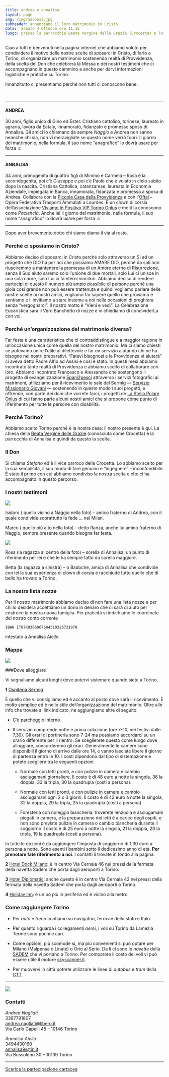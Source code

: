 ```yaml
---
title: andrea e annalisa
layout: page
img: /img/aasposi.jpg
subheader: annunciano il loro matrimonio in Cristo 
data:  Sabato 4 Ottobre ore 11,15
luogo: presso la parrocchia Beata Vergine delle Grazie (Crocetta) a Torino
---
```


Ciao a tutti e benvenuti nella pagina internet che abbiamo voluto per condividere  il motivo delle nostre scelte di sposarci in Cristo, di farlo a Torino, di organizzare un matrimonio sostenendo realtà di Provvidenza, della scelta del Don che celebrerà la Messa e dei nostri testimoni che ci accompagnano in questo cammino  e anche per darvi informazioni logistiche e pratiche su Torino.

Innanzitutto ci presentiamo perché non tutti ci conoscono bene.

&nbsp;

---

<div>
<div class="img-sposo"></div>
</div>

#### ANDREA
30 anni, figlio unico di Gino ed Ester. Cristiano cattolico, torinese,  laureato in agraria, lavora da Eataly, innamorato, fidanzato e promesso sposo di Annalisa.
Gli amici lo chiamano da sempre *Naggio* e Andrea non sanno neanche chi sia, non vi meravigliate se questo nome verrà fuori.  Il giorno del matrimonio, nella formula, il suo nome “anagrafico” lo dovrà usare per forza ☺

---

<div>
<div class="img-sposa"></div>
</div>

#### ANNALISA
34 anni, primogenita di quattro figli di Mimmo e Carmela – Rosa è la secondogenita, poi c’è Giuseppe e poi c’è Paolo che è volato in cielo subito dopo la nascita. Cristiana Cattolica, catanzarese, laureata in Economia Aziendale, impiegata in Banca, innamorata, fidanzata e promessa a sposa di Andrea.
Collabora con la [Piccola Casa della Provvidenza](http://www.cottolengo.org/) e con l'[Oftal](http://www.torino.oftal.org) – Opera Federativa Trasporti Ammalati a Lourdes.  È un clown di corsia dell’associazione [Viviamo In Positivo VIP Torino Onlus](http://www.viptorino.org/) e molti la conoscono come *Paciencia*.  Anche lei il giorno del matrimonio, nella formula, il suo nome “anagrafico” lo dovrà usare per forza ☺

---

Dopo aver brevemente detto chi siamo diamo il via al resto.

### Perché ci sposiamo in Cristo?  
Abbiamo deciso di sposarci in Cristo perché solo attraverso un SI ad un progetto che DIO ha per noi che possiamo AMARE DIO, perché da soli non riusciremmo a mantenere la promessa di un Amore eterno di Risurrezione, senza il Suo aiuto saremo solo l'unione di due mortali, solo Lui ci unisce in una sola carne, solo Lui ci fa eterni vincitori.  Abbiamo deciso di rendere partecipi di questo il numero più ampio possibile di persone perché una gioia così grande non può essere trattenuta e quindi vogliamo parlare delle nostre scelte ai nostri amici, vogliamo far sapere quello che proviamo e sentiamo e li invitiamo a stare insieme a noi nelle occasioni  di preghiera senza “vergognarci”. Il nostro motto è “Vieni e vedi”.  La Celebrazione Eucaristica sarà  il Vero Banchetto di nozze e vi chiediamo di condividerLa con voi.

### Perché un’organizzazione del matrimonio diversa?
Far festa è una caratteristica che ci contraddistingue e a maggior ragione in un’occasione unica come quella del nostro matrimonio. Ma ci siamo chiesti se potevamo unire l’utile al dilettevole e far un servizio aiutando chi ne ha bisogno nei nostri preparativi. “Fatevi bisognosi e la Provvidenza vi aiuterà” ci aveva detto Padre Alfio ad Assisi e così è stato. In questi mesi abbiamo incontrato tante realtà di Provvidenza e abbiamo scelto di collaborare con loro. Abbiamo incontrato Francesco e Alessandra che sostengono il progetto di evangelizzazione [5pani2pesci](http://5p2p.it ) attraverso i servizi fotografici ai matrimoni, utilizziamo per il ricevimento le sale del Sermig &mdash; [Servizio Missionario Giovani]( http://www.sermig.org ) &mdash; sostenendo in questo modo i suoi progetti, e offrendo, con parte dei doni che vorrete farci, i progetti de [La Stella Polare Onlus](http://cooperativastellapolare.jimdo.com ) di cui fanno parte alcuni nostri amici che si propone come punto di riferimento per tutte le persone con disabilità.

### Perché Torino?  
Abbiamo scelto Torino perché è la nostra casa: il nostro presente è qui. La chiesa della [Beata Vergine delle Grazie](http://www.parrocchiacrocetta.org) (conosciuta come Crocetta) è la parrocchia di Annalisa e quindi da questo la scelta.


<div>
	<div class="img-don"></div>
</div>

### Il Don 
Si chiama _Stefano_ ed è il vice parroco della Crocetta. Lo abbiamo scelto per la sua semplicità, il suo modo di fare genuino e “ingegnere” – inconfondibile. È stato il primo con cui abbiamo condiviso la nostra scelta e che ci ha accompagnato in questo percorso. 

### I nostri testimoni 

<div>
	<div class="col1">
		<img class="img-float" src="/img/testimoni-lui-r.png">
		<p><span class="ita">Isidoro</span> ( quello vicino a Naggio nella foto) – amico fraterno di Andrea, con il quale condivide soprattutto la fede ... nel Milan.</p>
		<p><span class="ita">Marco</span> ( quello più alto nella foto) – detto Ranza, anche lui amico fraterno di Naggio, sempre presente quando bisogna far festa.</p>
	</div>
	<div class="col2">
		<img class="img-float" src="/img/testimoni-lei-r.png">
		<p><span class="ita">Rosa</span> (la ragazza al centro della foto) – sorella di Annalisa, un punto di riferimento per lei e che le ha sempre fatto da sorella maggiore.</p>
		<p><span class="ita">Betta</span> (la ragazza a sinistra) – o Badoche, amica di Annalisa che condivide con lei la sua esperienza di clown di corsia e racchiude tutto quello che di bello ha trovato a Torino.</p>
	</div>
</div>

<div style="clear: both"></div>



### La nostra lista nozze

Per il nostro matrimonio abbiamo deciso di non fare una lista nozze e per chi lo desidera accettiamo un dono in denaro che ci sarà di aiuto per costruire la nostra nuova famiglia. Per praticità vi indichiamo le coordinate del nostro conto corrente 


````
IBAN IT07K0306967684510326721978
````

intestato a Annalisa Aiello.

### Mappa

<!--iframe style="margin-top:1em" src="https://mapsengine.google.com/map/embed?mid=z6_yCleCFyfQ.k-G51bWUa-64" width="100%" height="480"></iframe-->

![](/img/mappa.png)

###Dove alloggiare

Vi segnaliamo alcuni luoghi dove potervi sistemare quando siete a Torino.

**1** [Ospiteria Sermig](http://www.sermig.org/ospiteria)

È quello che vi consigliamo ed è accanto al posto dove sarà il ricevimento. È molto semplice ed è nello stile dell’organizzazione del matrimonio.
Oltre alle info che trovate al link indicato, ne aggiungiamo altre di seguito:

- C’è parcheggio interno

- Il servizio comprende notte e prima colazione (ore 7-10, nei festivi dalle 7,30). Gli orari di portineria sono 7-24 ma possiamo accordarci su un orario differente per il rientro. Se sceglierete questo come luogo dove alloggiare, concorderemo gli orari. Generalmente le camere sono disponibili il giorno di arrivo dalle ore 14, e vanno lasciate libere il giorno di partenza entro le 10. I costi dipendono dal tipo di sistemazione e potete scegliere tra le seguenti opzioni:

	- Normale con letti pronti, e con pulizie in camera e cambio asciugamani giornaliere. Il costo è di 48 euro a notte la singola, 36 la doppia, 33 la tripla, 30 la quadrupla (costi a persona).

	- Normale con letti pronti, e con pulizie in camera e cambio asciugamani ogni 2 o 3 giorni. Il  costo è di 42 euro a notte la singola, 32 la doppia, 29 la tripla, 25 la quadrupla (costi a persona)

	- Foresteria con noleggio biancheria: troverete lenzuola e asciugamani piegati in camera, e la preparazione dei letti è a carico degli ospiti, e non sono previste pulizie in camera o cambio biancheria durante il soggiorno.Il costo è di 25 euro a notte la singola, 21 la doppia, 20 la tripla, 19 la quadrupla (costi a persona).

In tutte le opzioni è da aggiungere l'imposta di soggiorno di 1,30 euro a persona a notte.  Sono  esenti i bambini sotto il dodicesimo anno di età. **Per prenotare fate riferimento a noi**. I contatti li trovate in fondo alla pagina.

**2** [Hotel Dock Milano](http://www.hoteldockmilano.it):  è in centro Via Cernaia 46 nei pressi della fermata della navetta Sadem  che porta dagli aeroporti a Torino.

**3** [Hotel Diplomatic](http://www.hotel-diplomatic.it): anche questo è in centro Via Cernaia 42 nei pressi della fermata della navetta Sadem che porta dagli aeroporti a Torino.

**4** [Holiday Inn](http://www.holidayinn.com): è un pò più in periferia ed è vicino alla metro.  

### Come raggiungere Torino

- Per *auto* e *treno* contiamo su navigatori, ferrovie dello stato e Italo.

- Per quanto riguarda i collegamenti *aerei*,  i voli su Torino da Lamezia Terme sono pochi e cari.

- Come opzioni, più scomode si, ma più convenienti si può optare per Milano (Malpensa o Linate) o Orio al Serio. Da lì ci sono le *navette* della [SADEM](http://www.sadem.it/it/home.aspx)  che vi portano a Torino. Per comparare il costo dei voli vi può essere utile il motore [skyscanner.it](http://www.skyscanner.it/).

- Per muovervi in città potrete utilizzare le linee di *autobus* e *tram* della [GTT](http://www.gtt.to.it/).


---


<img class="img-float float" src="/img/aabw-r.png">

### Contatti



*Andrea Nagliati* <br>
	3397791807<br>
	andrea.nagliati@libero.it<br>
	Via Carlo Capelli 45 – 10146 Torino

*Annalisa Aiello*<br>
	3494430160<br>
	annalisa9@tin.it<br>
	Via Bussoleno 30 – 10139 Torino

<div style="clear: both"></div>

---

[Scarica la partecipazione cartacea](/img/partecipazione.jpg)
 

